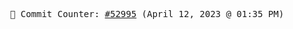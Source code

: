 <p align="center">
    <samp>
        📮 Commit Counter: <a href="https://github.com/Javascript-void0/Javascript-void0/commits/main">#52995</a> (April 12, 2023 @ 01:35 PM)
    </samp>
</p>